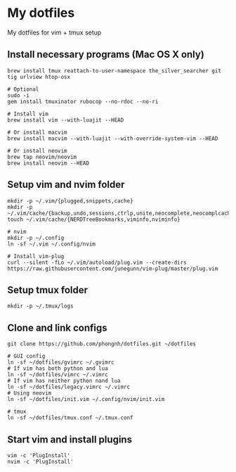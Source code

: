 # My dotfiles

My dotfiles for vim + tmux setup

## Install necessary programs (Mac OS X only)

    brew install tmux reattach-to-user-namespace the_silver_searcher git tig urlview htop-osx

    # Optional
    sudo -i
    gem install tmuxinator rubocop --no-rdoc --no-ri

    # Install vim
    brew install vim --with-luajit --HEAD

    # Or install macvim
    brew install macvim --with-luajit --with-override-system-vim --HEAD

    # Or install neovim
    brew tap neovim/neovim
    brew install neovim --HEAD

## Setup vim and nvim folder

    mkdir -p ~/.vim/{plugged,snippets,cache}
    mkdir -p ~/.vim/cache/{backup,undo,sessions,ctrlp,unite,neocomplete,neocomplcache,yankround}
    touch ~/.vim/cache/{NERDTreeBookmarks,viminfo,nviminfo}

    # nvim
    mkdir -p ~/.config
    ln -sf ~/.vim ~/.config/nvim

    # Install vim-plug
    curl --silent -fLo ~/.vim/autoload/plug.vim --create-dirs https://raw.githubusercontent.com/junegunn/vim-plug/master/plug.vim

## Setup tmux folder

    mkdir -p ~/.tmux/logs

## Clone and link configs

    git clone https://github.com/phongnh/dotfiles.git ~/dotfiles

    # GUI config
    ln -sf ~/dotfiles/gvimrc ~/.gvimrc
    # If vim has both python and lua
    ln -sf ~/dotfiles/vimrc ~/.vimrc
    # If vim has neither python nand lua
    ln -sf ~/dotfiles/legacy.vimrc ~/.vimrc
    # Using neovim
    ln -sf ~/dotfiles/init.vim ~/.config/nvim/init.vim

    # tmux
    ln -sf ~/dotfiles/tmux.conf ~/.tmux.conf

## Start vim and install plugins

    vim -c 'PlugInstall'
    nvim -c 'PlugInstall'
